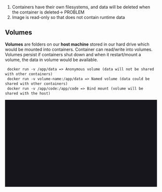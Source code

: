 1. Containers have their own filesystems, and data will be deleted when the container is deleted-> PROBLEM
2. Image is read-only so that does not contain runtime data
## Volumes

**Volumes** are folders on our **host machine** stored in our hard drive which would be mounted into containers. Container can read/write into volumes. Volumes persist if containers shut down and when it restart/mount a volume, the data in volume would be available.


```
 docker run -v /app/data => Anonymous volume (data will not be shared with other containers)
 docker run -v volume-name:/app/data => Named volume (data could be shared with other containers)
 docker run -v /app/code:/app/code => Bind mount (volume will be shared with the host)
```

![alt text](image.png)

